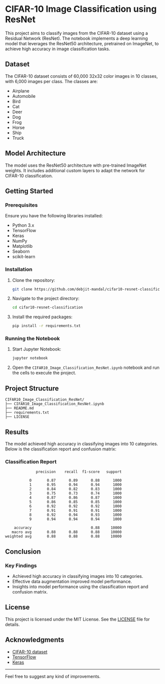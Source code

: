 
# CIFAR-10 Image Classification using ResNet

This project aims to classify images from the CIFAR-10 dataset using a Residual Network (ResNet). The notebook implements a deep learning model that leverages the ResNet50 architecture, pretrained on ImageNet, to achieve high accuracy in image classification tasks.

## Dataset
The CIFAR-10 dataset consists of 60,000 32x32 color images in 10 classes, with 6,000 images per class. The classes are:
- Airplane
- Automobile
- Bird
- Cat
- Deer
- Dog
- Frog
- Horse
- Ship
- Truck

## Model Architecture
The model uses the ResNet50 architecture with pre-trained ImageNet weights. It includes additional custom layers to adapt the network for CIFAR-10 classification.

## Getting Started

### Prerequisites
Ensure you have the following libraries installed:
- Python 3.x
- TensorFlow
- Keras
- NumPy
- Matplotlib
- Seaborn
- scikit-learn

### Installation
1. Clone the repository:
    ```sh
    git clone https://github.com/debjit-mandal/cifar10-resnet-classification
    ```
2. Navigate to the project directory:
    ```sh
    cd cifar10-resnet-classification
    ```
3. Install the required packages:
    ```sh
    pip install -r requirements.txt
    ```

### Running the Notebook
1. Start Jupyter Notebook:
    ```sh
    jupyter notebook
    ```
2. Open the `CIFAR10_Image_Classification_ResNet.ipynb` notebook and run the cells to execute the project.

## Project Structure
```
CIFAR10_Image_Classification_ResNet/
├── CIFAR10_Image_Classification_ResNet.ipynb
├── README.md
├── requirements.txt
├── LICENSE
```

## Results
The model achieved high accuracy in classifying images into 10 categories. Below is the classification report and confusion matrix:

### Classification Report
```
              precision    recall  f1-score   support

           0       0.87      0.89      0.88      1000
           1       0.95      0.94      0.94      1000
           2       0.84      0.82      0.83      1000
           3       0.75      0.73      0.74      1000
           4       0.87      0.86      0.87      1000
           5       0.86      0.85      0.85      1000
           6       0.92      0.92      0.92      1000
           7       0.91      0.91      0.91      1000
           8       0.92      0.94      0.93      1000
           9       0.94      0.94      0.94      1000

    accuracy                           0.88     10000
   macro avg       0.88      0.88      0.88     10000
weighted avg       0.88      0.88      0.88     10000
```


## Conclusion
### Key Findings
- Achieved high accuracy in classifying images into 10 categories.
- Effective data augmentation improved model performance.
- Insights into model performance using the classification report and confusion matrix.

## License
This project is licensed under the MIT License. See the [LICENSE](LICENSE) file for details.

## Acknowledgments
- [CIFAR-10 dataset](https://www.cs.toronto.edu/~kriz/cifar.html)
- [TensorFlow](https://www.tensorflow.org/)
- [Keras](https://keras.io/)

----------------------------------------------------------------

Feel free to suggest any kind of improvements.